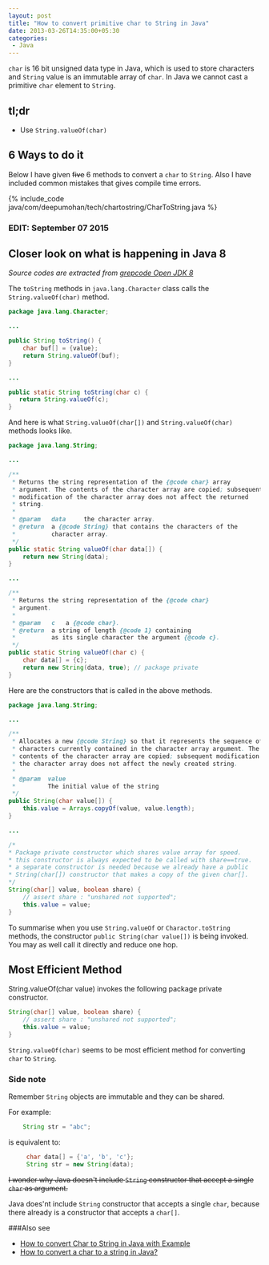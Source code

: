 ```yaml
---
layout: post
title: "How to convert primitive char to String in Java"
date: 2013-03-26T14:35:00+05:30
categories:
 - Java
---
```

`char` is 16 bit unsigned data type in Java, which is used to store characters and `String` value is an immutable array of `char`. In Java we cannot cast a primitive `char` element to `String`.

## tl;dr
* Use `String.valueOf(char)`

## 6 Ways to do it
Below I have given <strike>five</strike> 6 methods to convert a `char` to `String`. Also I have included common mistakes that gives compile time errors.

{% include_code java/com/deepumohan/tech/chartostring/CharToString.java %}

### EDIT: September 07 2015

## Closer look on what is happening in Java 8

_Source codes are extracted from [grepcode Open JDK 8][open-jdk-8u40-b25]_

The `toString` methods in `java.lang.Character` class calls the `String.valueOf(char)` method.

``` java
package java.lang.Character;

...

public String toString() {
    char buf[] = {value};
    return String.valueOf(buf);
}

...

public static String toString(char c) {
   return String.valueOf(c);
}
```

And here is what `String.valueOf(char[])` and `String.valueOf(char)` methods looks like.

``` java
package java.lang.String;

...

/**
 * Returns the string representation of the {@code char} array
 * argument. The contents of the character array are copied; subsequent
 * modification of the character array does not affect the returned
 * string.
 *
 * @param   data     the character array.
 * @return  a {@code String} that contains the characters of the
 *          character array.
 */
public static String valueOf(char data[]) {
    return new String(data);
}

...

/**
 * Returns the string representation of the {@code char}
 * argument.
 *
 * @param   c   a {@code char}.
 * @return  a string of length {@code 1} containing
 *          as its single character the argument {@code c}.
 */
public static String valueOf(char c) {
    char data[] = {c};
    return new String(data, true); // package private
}

```

Here are the constructors that is called in the above methods.

``` java
package java.lang.String;

...

/**
 * Allocates a new {@code String} so that it represents the sequence of
 * characters currently contained in the character array argument. The
 * contents of the character array are copied; subsequent modification of
 * the character array does not affect the newly created string.
 *
 * @param  value
 *         The initial value of the string
 */
public String(char value[]) {
    this.value = Arrays.copyOf(value, value.length);
}

...

/*
* Package private constructor which shares value array for speed.
* this constructor is always expected to be called with share==true.
* a separate constructor is needed because we already have a public
* String(char[]) constructor that makes a copy of the given char[].
*/
String(char[] value, boolean share) {
    // assert share : "unshared not supported";
    this.value = value;
}

```

To summarise when you use `String.valueOf` or `Charactor.toString` methods, the constructor `public String(char value[])` is being invoked.
You may as well call it directly and reduce one hop.

## Most Efficient Method

String.valueOf(char value) invokes the following package private constructor.

``` java
String(char[] value, boolean share) {
    // assert share : "unshared not supported";
    this.value = value;
}
```

`String.valueOf(char)` seems to be most efficient method for converting `char` to `String`.

### Side note

Remember `String` objects are immutable and they can be shared.

For example:
``` java
    String str = "abc";
```

is equivalent to:

``` java
     char data[] = {'a', 'b', 'c'};
     String str = new String(data);
```

<strike>I wonder why Java doesn't include `String` constructor that accept a single <code>char</code> as argument.</strike>

Java does'nt include `String` constructor that accepts a single `char`, because there already is a constructor that accepts a `char[]`.

###Also see
* [How to convert Char to String in Java with Example][1]
* [How to convert a char to a string in Java?][2]

[1]:http://goo.gl/E3aKf "How to convert Char to String in Java with Example"
[2]:http://goo.gl/BI05v "How to convert a char to a string in Java?"
[open-jdk-8u40-b25]:http://goo.gl/Vz7Zbk "GC: openjdk-8u40-b25.jar - GrepCode Java Project Source"
